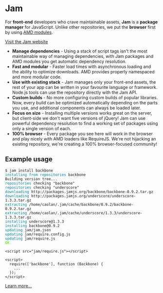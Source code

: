 # Jam

For **front-end** developers who crave maintainable assets,
**Jam** is a **package manager** for JavaScript.
Unlike other repositories, we put the **browser** first by using
[AMD modules](http://requirejs.org/docs/whyamd.html).

[Visit the Jam website](http://groundcomputing.co.uk/code/jam)

* **Manage dependencies** - Using a stack of script tags isn't the most maintainable way of managing dependencies, with Jam packages and AMD modules you get automatic dependency resolution.
* **Fast and modular** - Faster load times with asynchronous loading and the ability to optimize downloads. AMD provides properly namespaced and more modular code.
* **Use with existing stack** - Jam manages only your front-end assets, the rest of your app can be written in your favourite language or framework. Node.js tools can use the repository directly with the Jam API.
* **Custom builds** - No more configuring custom builds of popular libraries. Now, every build can be optimized automatically depending on the parts you use, and additional components can always be loaded later.
* **Focus on size** - Installing multiple versions works great on the server, but client-side we don't want five versions of jQuery! Jam can use powerful dependency resolution to find a working set of packages using only a single version of each.
* **100% browser** - Every package you see here will work in the browser and play nicely with AMD loaders like RequireJS. We're not hijacking an existing repository, we're creating a 100% browser-focused community!


## Example usage

<pre><code class="no-highlight">$ jam install backbone
<span style="color: #038198">installing from repositories</span> backbone
Building version tree...
<span style="color: #038198">repositories</span> checking "backbone"
<span style="color: #038198">repositories</span> checking "underscore"
<span style="color: #038198">downloading</span> http://packages.jamjs.org/backbone/backbone-0.9.2.tar.gz
<span style="color: #038198">downloading</span> http://packages.jamjs.org/underscore/underscore-1.3.3.tar.gz
<span style="color: #038198">extracting</span> /home/caolan/.jam/cache/backbone/0.9.2/backbone-0.9.2.tar.gz
<span style="color: #038198">extracting</span> /home/caolan/.jam/cache/underscore/1.3.3/underscore-1.3.3.tar.gz
<span style="color: #038198">installing</span> underscore@1.3.3
<span style="color: #038198">installing</span> backbone@0.9.2
<span style="color: #038198">updating</span> jam/jam.json
<span style="color: #038198">updating</span> jam/require.config.js
<span style="color: #038198">updating</span> jam/require.js
<span style="color: #81e234; font-weight: bold;">OK</span></code></pre>


<pre><code class="xml"><span class="tag">&lt;<span class="title">script</span> <span class="attribute">src</span>=<span class="value">"jam/require.js"</span>&gt;</span><span class="javascript"></span><span class="tag">&lt;/<span class="title">script</span>&gt;</span>

<span class="tag">&lt;<span class="title">script</span>&gt;</span><span class="javascript">
  require([<span class="string">'backbone'</span>], <span class="function"><span class="keyword">function</span> <span class="params">(Backbone)</span> {</span>
    ...
  });
</span><span class="tag">&lt;/<span class="title">script</span>&gt;</span></code></pre>


[Learn more...](http://groundcomputing.co.uk/code/jam)
